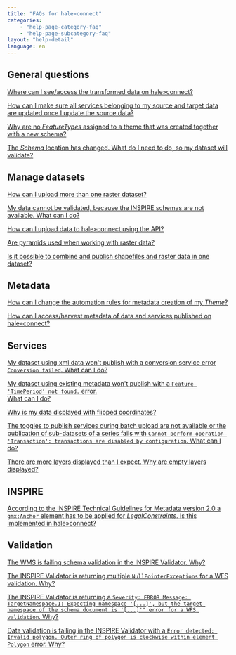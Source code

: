 ```yaml
---
title: "FAQs for hale»connect"
categories:
    - "help-page-category-faq"
    - "help-page-subcategory-faq"
layout: "help-detail"
language: en
---
```


<h2>General questions</h2>
<div className="faq-section-light">
    <p><a href="./faq_hc/faq-hc-general-1">Where can I see/access the transformed data on hale»connect?</a></p>
    <p><a href="./faq_hc/faq-hc-general-2">How can I make sure all services belonging to my source and target data are updated once I update the source data?</a></p>
    <p><a href="./faq_hc/faq-hc-general-3">Why are no <i>FeatureTypes</i> assigned to a theme that was created together with a new schema?</a></p>
    <p><a href="./faq_hc/faq-hc-general-4">The <i>Schema</i> location has changed. What do I need to do, so my dataset will validate?</a></p>
</div>


<h2>Manage datasets</h2>
<div className="faq-section-light">
    <p><a href="./faq_hc/faq-hc-datasets-1">How can I upload more than one raster dataset?</a></p>
    <p><a href="./faq_hc/faq-hc-datasets-2">My data cannot be validated, because the INSPIRE schemas are not available. What can I do?</a></p>
    <p><a href="./faq_hc/faq-hc-datasets-3">How can I upload data to hale»connect using the API?</a></p>
    <p><a href="./faq_hc/faq-hc-datasets-4">Are pyramids used when working with raster data?</a></p>
    <p><a href="./faq_hc/faq-hc-datasets-5">Is it possible to combine and publish shapefiles and raster data in one dataset?</a></p>
</div>


<h2>Metadata</h2>
<div className="faq-section-light">
    <p><a href="./faq_hc/faq-hc-metadata-1">How can I change the automation rules for metadata creation of my <i>Theme</i>?</a></p>
    <p><a href="./faq_hc/faq-hc-metadata-2">How can I access/harvest metadata of data and services published on hale»connect?</a></p>
</div>


<h2>Services</h2>
<div className="faq-section-light">
    <p><a href="./faq_hc/faq-hc-services-1">My dataset using xml data won't publish with a conversion service error <code>Conversion failed</code>. What can I do?</a></p>
    <p><a href="./faq_hc/faq-hc-services-2">My dataset using existing metadata won't publish with a  <code>Feature 'TimePeriod' not found.</code> error. <br/> What can I do?</a></p>
    <p><a href="./faq_hc/faq-hc-services-3">Why is my data displayed with flipped coordinates?</a></p>
    <p><a href="./faq_hc/faq-hc-services-4">The toggles to publish services during batch upload are not available 
    or the publication of sub-datasets of a series fails with  <code>Cannot perform operation 'Transaction': transactions are disabled by configuration</code>. What can I do?</a></p>
    <p><a href="./faq_hc/faq-hc-services-5">There are more layers displayed than I expect. Why are empty layers displayed?</a></p>
</div>


<h2>INSPIRE</h2>
<div className="faq-section-light">
    <p><a href="./faq_hc/faq-hc-inspire-1">According to the INSPIRE Technical Guidelines for Metadata version 2.0 a <code>gmx:Anchor</code> element has to be applied for <i>LegalConstraints</i>. Is this implemented in hale»connect?</a></p>
</div>


<h2>Validation</h2>
<div className="faq-section-light">
    <p><a href="./faq_hc/faq-hc-validation-1">The WMS is failing schema validation in the INSPIRE Validator. Why?</a></p>
    <p><a href="./faq_hc/faq-hc-validation-2">The INSPIRE Validator is returning multiple <code>NullPointerExceptions</code> for a WFS validation. Why?</a></p>
    <p><a href="./faq_hc/faq-hc-validation-3">The INSPIRE Validator is returning a <code>Severity: ERROR Message: TargetNamespace.1: Expecting namespace '[...]', but the target namespace of the schema document is '[...]'" error for a WFS validation</code>. Why?</a></p>
    <p><a href="./faq_hc/faq-hc-validation-4">Data validation is failing in the INSPIRE Validator with a <code>Error detected: Invalid polygon. Outer ring of polygon is clockwise within element Polygon</code> error. Why?</a></p>
</div>

